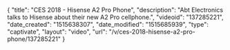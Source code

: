 {
    "title": "CES 2018 - Hisense A2 Pro Phone",
    "description": "Abt Electronics talks to Hisense about their new A2 Pro cellphone.",
    "videoid": "137285221",
    "date_created": "1515638307",
    "date_modified": "1515685939",
    "type": "captivate",
    "layout": "video",
    "url": "\/v\/ces-2018-hisense-a2-pro-phone\/137285221"
}